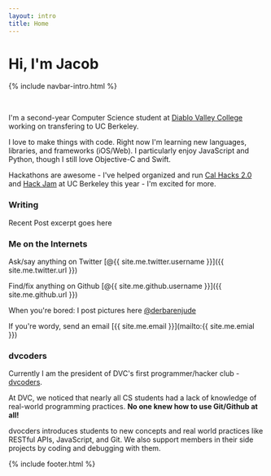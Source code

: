 ```yaml
---
layout: intro
title: Home
---
```

# Hi, I'm Jacob

{% include navbar-intro.html %}

<br>

I'm a second-year Computer Science student at [Diablo Valley College](https://en.wikipedia.org/wiki/Diablo_Valley_College) working on transfering to UC Berkeley. 

I love to make things with code. Right now I'm learning new languages, libraries, and frameworks (iOS/Web). I particularly enjoy JavaScript and Python, though I still love Objective-C and Swift.

Hackathons are awesome - I've helped organized and run [Cal Hacks 2.0](https://calhacks.io) and [Hack Jam](http://hackjam.io) at UC Berkeley this year - I'm excited for more.

### Writing

Recent Post excerpt goes here

### Me on the Internets

Ask/say anything on Twitter [@{{ site.me.twitter.username }}]({{ site.me.twitter.url }})

Find/fix anything on Github [@{{ site.me.github.username }}]({{ site.me.github.url }})

When you're bored: I post pictures here [@derbarenjude](https://instagram.com/derbarenjude)

If you're wordy, send an email [{{ site.me.email }}](mailto:{{ site.me.emial }})

### dvcoders

Currently I am the president of DVC's first programmer/hacker club - [dvcoders](https://dvcoders.com).

At DVC, we noticed that nearly all CS students had a lack of knowledge of real-world programming practices. **No one knew how to use Git/Github at all!**

dvocders introduces students to new concepts and real world practices like RESTful APIs, JavaScript, and Git. We also support members in their side projects by coding and debugging with them.

{% include footer.html %} 